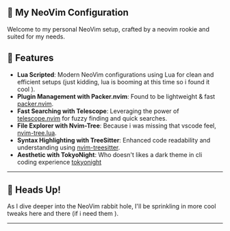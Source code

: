 ## 🚀 My NeoVim Configuration

Welcome to my personal NeoVim setup, crafted by a neovim rookie and suited for my needs.


## 🌟 Features

- **Lua Scripted**: Modern NeoVim configurations using Lua for clean and efficient setups (just kidding, lua is booming at this time so i found it cool ).
- **Plugin Management with Packer.nvim**: Found to be lightweight  & fast [packer.nvim](https://github.com/wbthomason/packer.nvim).
- **Fast Searching with Telescope**: Leveraging the power of [telescope.nvim](https://github.com/nvim-telescope/telescope.nvim) for fuzzy finding and quick searches.
- **File Explorer with Nvim-Tree**: Because i was missing that vscode feel, [nvim-tree.lua](https://github.com/kyazdani42/nvim-tree.lua).
- **Syntax Highlighting with TreeSitter**: Enhanced code readability and understanding using [nvim-treesitter](https://github.com/nvim-treesitter/nvim-treesitter).
- **Aesthetic with TokyoNight**: Who doesn't likes a dark theme in cli coding experience [tokyonight](https://github.com/folke/tokyonight.nvim)


---

## 🎉 Heads Up!

As I dive deeper into the NeoVim rabbit hole, I'll be sprinkling in more cool tweaks here and there (if i need them ). 

---
